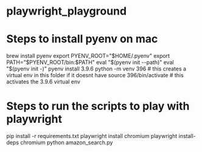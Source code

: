 # playwright_playground

# Steps to install pyenv on mac
brew install pyenv
export PYENV_ROOT="$HOME/.pyenv"
export PATH="$PYENV_ROOT/bin:$PATH"
eval "$(pyenv init --path)"
eval "$(pyenv init -)"
pyenv install 3.9.6
python -m venv 396     # this creates a virtual env in this folder if it doesnt have
source 396/bin/activate    # this activates the 3.9.6 virtual env 



# Steps to run the scripts to play with playwright
pip install -r requirements.txt
playwright install chromium
playwright install-deps chromium
python amazon_search.py
